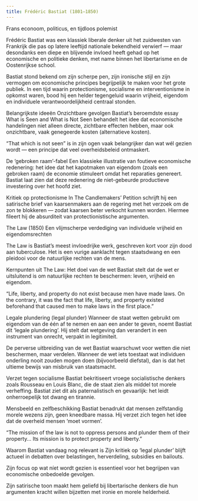 ```yaml
---
title: Frédéric Bastiat (1801–1850)
---
```

Frans econoom, politicus, en tijdloos polemist

Frédéric Bastiat was een klassiek liberale denker uit het zuidwesten van Frankrijk die pas op latere leeftijd nationale bekendheid verwierf — maar desondanks een diepe en blijvende invloed heeft gehad op het economische en politieke denken, met name binnen het libertarisme en de Oostenrijkse school.

Bastiat stond bekend om zijn scherpe pen, zijn ironische stijl en zijn vermogen om economische principes begrijpelijk te maken voor het grote publiek. In een tijd waarin protectionisme, socialisme en interventionisme in opkomst waren, bood hij een helder tegengeluid waarin vrijheid, eigendom en individuele verantwoordelijkheid centraal stonden.

Belangrijkste ideeën
Onzichtbare gevolgen
Bastiat’s beroemdste essay What is Seen and What is Not Seen behandelt het idee dat economische handelingen niet alleen directe, zichtbare effecten hebben, maar ook onzichtbare, vaak genegeerde kosten (alternatieve kosten).

“That which is not seen” is in zijn ogen vaak belangrijker dan wat wél gezien wordt — een principe dat veel overheidsbeleid ontmaskert.

De ‘gebroken raam’-fabel
Een klassieke illustratie van foutieve economische redenering: het idee dat het kapotmaken van eigendom (zoals een gebroken raam) de economie stimuleert omdat het reparaties genereert. Bastiat laat zien dat deze redenering de niet-gebeurde productieve investering over het hoofd ziet.

Kritiek op protectionisme
In The Candlemakers’ Petition schrijft hij een satirische brief van kaarsenmakers aan de regering met het verzoek om de zon te blokkeren — zodat kaarsen beter verkocht kunnen worden. Hiermee fileert hij de absurditeit van protectionistische argumenten.

The Law (1850)
Een vlijmscherpe verdediging van individuele vrijheid en eigendomsrechten

The Law is Bastiat’s meest invloedrijke werk, geschreven kort voor zijn dood aan tuberculose. Het is een vurige aanklacht tegen staatsdwang en een pleidooi voor de natuurlijke rechten van de mens.

Kernpunten uit The Law:
Het doel van de wet
Bastiat stelt dat de wet er uitsluitend is om natuurlijke rechten te beschermen: leven, vrijheid en eigendom.

“Life, liberty, and property do not exist because men have made laws. On the contrary, it was the fact that life, liberty, and property existed beforehand that caused men to make laws in the first place.”

Legale plundering (legal plunder)
Wanneer de staat wetten gebruikt om eigendom van de één af te nemen en aan een ander te geven, noemt Bastiat dit ‘legale plundering’. Hij stelt dat wetgeving dan verandert in een instrument van onrecht, verpakt in legitimiteit.

De perverse uitbreiding van de wet
Bastiat waarschuwt voor wetten die niet beschermen, maar verdelen. Wanneer de wet iets toestaat wat individuen onderling nooit zouden mogen doen (bijvoorbeeld diefstal), dan is dat het ultieme bewijs van misbruik van staatsmacht.

Verzet tegen socialisme
Bastiat bekritiseert vroege socialistische denkers zoals Rousseau en Louis Blanc, die de staat zien als middel tot morele verheffing. Bastiat ziet dit als paternalistisch en gevaarlijk: het leidt onherroepelijk tot dwang en tirannie.

Mensbeeld en zelfbeschikking
Bastiat benadrukt dat mensen zelfstandig morele wezens zijn, geen kneedbare massa. Hij verzet zich tegen het idee dat de overheid mensen ‘moet vormen’.

“The mission of the law is not to oppress persons and plunder them of their property… Its mission is to protect property and liberty.”

Waarom Bastiat vandaag nog relevant is
Zijn kritiek op ‘legal plunder’ blijft actueel in debatten over belastingen, herverdeling, subsidies en bailouts.

Zijn focus op wat níet wordt gezien is essentieel voor het begrijpen van economische onbedoelde gevolgen.

Zijn satirische toon maakt hem geliefd bij libertarische denkers die hun argumenten kracht willen bijzetten met ironie en morele helderheid.
